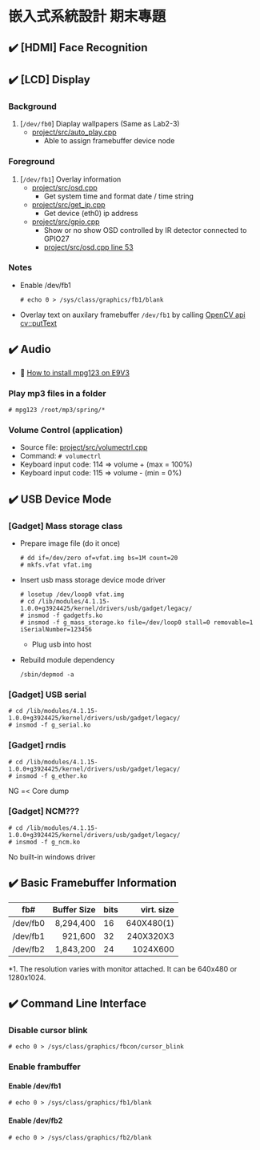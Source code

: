 # 嵌入式系統設計 期末專題


## :heavy_check_mark: [HDMI] Face Recognition



## :heavy_check_mark: [LCD] Display

### Background
1. [`/dev/fb0`] Diaplay wallpapers (Same as Lab2-3)
   - [project/src/auto_play.cpp](https://github.com/TommyLin/EmbeddedSystem2020/blob/main/project/src/auto_play.cpp)
      * Able to assign framebuffer device node

### Foreground
1. [`/dev/fb1`] Overlay information
   - [project/src/osd.cpp](https://github.com/TommyLin/EmbeddedSystem2020/blob/main/project/src/osd.cpp)
      * Get system time and format date / time string
   - [project/src/get_ip.cpp](https://github.com/TommyLin/EmbeddedSystem2020/blob/main/project/src/get_ip.cpp)
      * Get device (eth0) ip address
   - [project/src/gpio.cpp](https://github.com/TommyLin/EmbeddedSystem2020/blob/main/project/src/gpio.cpp)
      * Show or no show OSD controlled by IR detector connected to GPIO27
      * [project/src/osd.cpp line 53](https://github.com/TommyLin/EmbeddedSystem2020/blob/d8c9fb26e4e9000c02f17c13cc9672b691d6b903/project/src/osd.cpp#L53)

### Notes
   - Enable /dev/fb1
     ```
     # echo 0 > /sys/class/graphics/fb1/blank
     ```
   - Overlay text on auxilary framebuffer `/dev/fb1` by calling [OpenCV api cv::putText](https://github.com/TommyLin/EmbeddedSystem2020/blob/main/project/src/osd.cpp)
   

## :heavy_check_mark: Audio

* :cake: [How to install mpg123 on E9V3](https://github.com/TommyLin/EmbeddedSystem2020/blob/main/project/doc/howto_install_mpg123.md)

### Play mp3 files in a folder
```
# mpg123 /root/mp3/spring/*
```

### Volume Control (application)
- Source file: [project/src/volumectrl.cpp](https://github.com/TommyLin/EmbeddedSystem2020/blob/main/project/src/volumectrl.cpp)
- Command: `# volumectrl`
- Keyboard input code: 114 => volume +  (max = 100%)
- Keyboard input code: 115 => volume -  (min =   0%)


## :heavy_check_mark: USB Device Mode

### [Gadget] Mass storage class
- Prepare image file (do it once)
   ```
   # dd if=/dev/zero of=vfat.img bs=1M count=20
   # mkfs.vfat vfat.img
   ```
- Insert usb mass storage device mode driver
   ```
   # losetup /dev/loop0 vfat.img
   # cd /lib/modules/4.1.15-1.0.0+g3924425/kernel/drivers/usb/gadget/legacy/
   # insmod -f gadgetfs.ko
   # insmod -f g_mass_storage.ko file=/dev/loop0 stall=0 removable=1 iSerialNumber=123456
   ```
   - Plug usb into host
   
* Rebuild module dependency
   ```
   /sbin/depmod -a
   ```

### [Gadget] USB serial
   ```
   # cd /lib/modules/4.1.15-1.0.0+g3924425/kernel/drivers/usb/gadget/legacy/
   # insmod -f g_serial.ko
   ```

### [Gadget] rndis
   ```
   # cd /lib/modules/4.1.15-1.0.0+g3924425/kernel/drivers/usb/gadget/legacy/
   # insmod -f g_ether.ko
   ```
   NG =< Core dump

### [Gadget] NCM???
   ```
   # cd /lib/modules/4.1.15-1.0.0+g3924425/kernel/drivers/usb/gadget/legacy/
   # insmod -f g_ncm.ko
   ```
   No built-in windows driver



## :heavy_check_mark: Basic Framebuffer Information
| fb#      | Buffer Size | bits | virt. size |
| -------- | ----------: | ---- | ---------: |
| /dev/fb0 |   8,294,400 |  16  | 640X480(1) |
| /dev/fb1 |     921,600 |  32  | 240X320X3  |
| /dev/fb2 |   1,843,200 |  24  |   1024X600 |

*1. The resolution varies with monitor attached. It can be 640x480 or 1280x1024.


## :heavy_check_mark: Command Line Interface

### Disable cursor blink
`# echo 0 > /sys/class/graphics/fbcon/cursor_blink`

### Enable frambuffer

#### Enable /dev/fb1
`# echo 0 > /sys/class/graphics/fb1/blank`

#### Enable /dev/fb2
`# echo 0 > /sys/class/graphics/fb2/blank`
